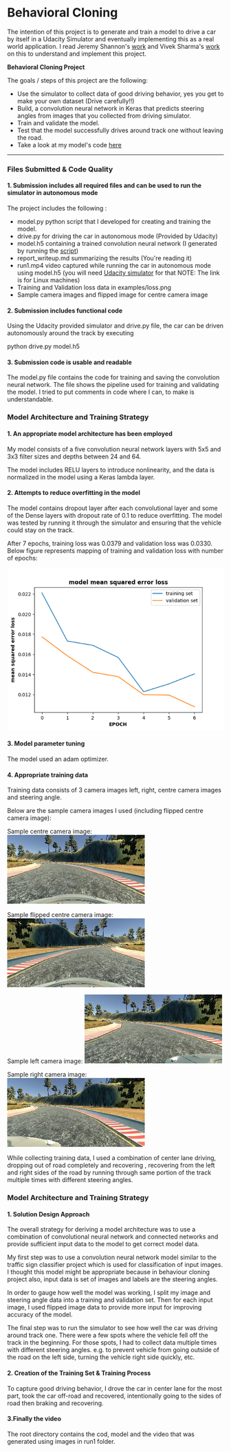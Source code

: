 # **Behavioral Cloning** 

[//]: # (Image References)

[centre_image]: ./examples/centre_image.jpg "Sample Centre Camera Image: "
[flipped_centre_image]: ./examples/flipped_centre_image.jpg "Sample Flipped Centre Camera Image: "
[left_image]: ./examples/left_image.jpg "Sample Left Camera Image: "
[right_image]: ./examples/right_image.jpg "Sample Right Camera Image: "
[loss_data]: ./examples/loss.png "Training and Validation Loss Data: "

The intention of this project is to generate and train a model to drive a car by itself in a Udacity Simulator and eventually implementing this as a real world application. I read Jeremy Shannon's [work](https://github.com/jeremy-shannon) and Vivek Sharma's [work](https://github.com/vivekmsit) on this to understand and implement this project.

**Behavioral Cloning Project**

The goals / steps of this project are the following:
* Use the simulator to collect data of good driving behavior, yes you get to make your own dataset (Drive carefully!!)
* Build, a convolution neural network in Keras that predicts steering angles from images that you collected from driving simulator.
* Train and validate the model.
* Test that the model successfully drives around track one without leaving the road.
* Take a look at my model's code [here](https://github.com/vyaspartm/CarND-Behavioral-Cloning-P3/blob/master/model.py)

---
### Files Submitted & Code Quality

#### 1. Submission includes all required files and can be used to run the simulator in autonomous mode

The project includes the following :
* model.py python script that I developed for creating and training the model.
* drive.py for driving the car in autonomous mode (Provided by Udacity)
* model.h5 containing a trained convolution neural network (I generated by running the [script](https://github.com/vyaspartm/CarND-Behavioral-Cloning-P3/blob/master/model.py))
* report_writeup.md summarizing the results (You're reading it)
* run1.mp4 video captured while running the car in autonomous mode using model.h5 (you will need [Udacity simulator](https://d17h27t6h515a5.cloudfront.net/topher/2017/February/58ae46bb_linux-sim/linux-sim.zip) for that NOTE: The link is for Linux machines)
* Training and Validation loss data in examples/loss.png
* Sample camera images and flipped image for centre camera image

#### 2. Submission includes functional code
Using the Udacity provided simulator and drive.py file, the car can be driven autonomously around the track by executing 

python drive.py model.h5

#### 3. Submission code is usable and readable

The model.py file contains the code for training and saving the convolution neural network. The file shows the pipeline used for training and validating the model. I tried to put comments in code where I can, to make is understandable.

### Model Architecture and Training Strategy

#### 1. An appropriate model architecture has been employed

My model consists of a five convolution neural network layers with 5x5 and 3x3 filter sizes and depths between 24 and 64. 

The model includes RELU layers to introduce nonlinearity, and the data is normalized in the model using a Keras lambda layer. 

#### 2. Attempts to reduce overfitting in the model

The model contains dropout layer after each convolutional layer and some of the Dense layers with dropout rate of 0.1 to reduce overfitting. The model was tested by running it through the simulator and ensuring that the vehicle could stay on the track.

After 7 epochs, training loss was 0.0379 and validation loss was 0.0330.
Below figure represents mapping of training and validation loss with number of epochs:

![alt text][loss_data] 

#### 3. Model parameter tuning

The model used an adam optimizer.

#### 4. Appropriate training data

Training data consists of 3 camera images left, right, centre camera images and steering angle. 

Below are the sample camera images I used (including flipped centre camera image):

Sample centre camera image:
![alt text][centre_image]

Sample flipped centre camera image:
![alt text][flipped_centre_image]

Sample left camera image:
![alt text][left_image]

Sample right camera image:
![alt text][right_image] 

While collecting training data, I used a combination of center lane driving, dropping out of road completely and recovering , recovering from the left and right sides of the road by running through same portion of the track multiple times with different steering angles.

### Model Architecture and Training Strategy

#### 1. Solution Design Approach

The overall strategy for deriving a model architecture was to use a combination of convolutional neural network and connected networks and provide sufficient input data to the model to get correct model data.

My first step was to use a convolution neural network model similar to the traffic sign classifier project which is used for classification of input images. I thought this model might be appropriate because in behaviour cloning project also, input data is set of images and labels are the steering angles.

In order to gauge how well the model was working, I split my image and steering angle data into a training and validation set. Then for each input image, I used flipped image data to provide more input for improving accuracy of the model.

The final step was to run the simulator to see how well the car was driving around track one. There were a few spots where the vehicle fell off the track in the beginning. For those spots, I had to collect data multiple times with different steering angles. e.g. to prevent vehicle from going outside of the road on the left side, turning the vehicle right side quickly, etc. 


#### 2. Creation of the Training Set & Training Process

To capture good driving behavior, I drove the car in center lane for the most part, took the car off-road and recovered, intentionally going to the sides of road then braking and recovering.

#### 3.Finally the video

The root directory contains the cod, model and the video that was generated using images in run1 folder.
